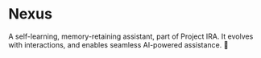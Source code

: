 # Nexus
A self-learning, memory-retaining assistant, part of Project IRA. It evolves with interactions, and enables seamless AI-powered assistance. 🚀
